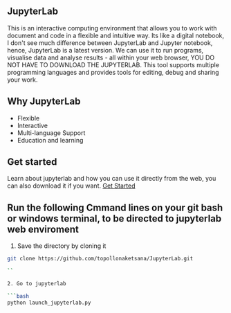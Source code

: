 ## JupyterLab
This is an interactive computing environment that allows you to work with document and code in a flexible and intuitive way. Its like a digital notebook, I don't see much difference between JupyterLab and Jupyter notebook, hence, JupyterLab is a latest version. We can use it to run programs, visualise data and analyse results - all within your web browser, YOU DO NOT HAVE TO DOWNLOAD THE JUPYTERLAB. This tool supports multiple programming languages and provides tools for editing, debug and sharing your work. 

## Why JupyterLab

- Flexible
- Interactive
- Multi-language Support
- Education and learning

## Get started
Learn about jupyterlab and how you can use it directly from the web, you can also download it if you want. [Get Started](https://jupyter.org/try-jupyter/lab/)

## Run the following Cmmand lines on your git bash or windows terminal, to be directed to jupyterlab web enviroment

1. Save the directory by cloning it
```bash
git clone https://github.com/topollonaketsana/JupyterLab.git 

``

2. Go to jupyterlab  

```bash
python launch_jupyterlab.py
  

